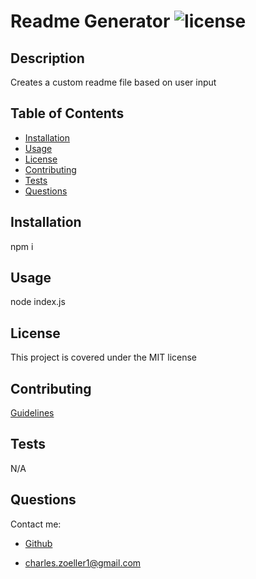# Readme Generator ![license](https://img.shields.io/static/v1?label=license&message=MIT&color=success)
## Description

Creates a custom readme file based on user input

## Table of Contents
* [Installation](#installation)
* [Usage](#usage)
* [License](#license)
* [Contributing](#contributing)
* [Tests](#test)
* [Questions](#questions)

## Installation

npm i

## Usage

node index.js

## License

This project is covered under the MIT license

## Contributing

[Guidelines](https://www.contributor-covenant.org/version/2/0/code_of_conduct/)

## Tests

N/A

## Questions

Contact me:
* [Github](https://github.com/czoeller1)

* charles.zoeller1@gmail.com
